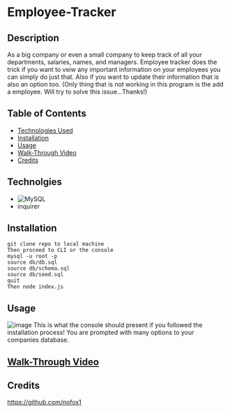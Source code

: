 # Employee-Tracker
## Description 
As a big company or even a small company to keep track of all your departments, salaries, names, and managers. Employee tracker does the trick if you want to veiw any important information on your employees you can simply do just that. Also if you want to update their information that is also an option too. (Only thing that is not working in this program is the add a employee. Will try to solve this issue...Thanks!) 

## Table of Contents
- [Technologies Used](#technologies-used)
- [Installation](#installation)
- [Usage](#usage)
- [Walk-Through Video](#walk-through-video)
- [Credits](#Credits)

## Technolgies
- ![MySQL](https://img.shields.io/badge/mysql-%2300f.svg?style=for-the-badge&logo=mysql&logoColor=white)
- inquirer

## Installation
```
git clone repo to local machine
Then proceed to CLI or the console
mysql -u root -p
source db/db.sql
source db/schema.sql
source db/seed.sql
quit
Then node index.js
```
## Usage
![image](https://github.com/nofox1/Employee-Tracker/assets/136627240/a88e72b1-ae44-4979-b2be-de8e826ae4a3)
This is what the console should present if you followed the installation process! You are prompted with many options to your companies database.


## [Walk-Through Video](https://drive.google.com/file/d/1LxeOYIa_Ll2dts1n5Zj2nk2LnJxmB6VK/view)


## Credits 
https://github.com/nofox1
